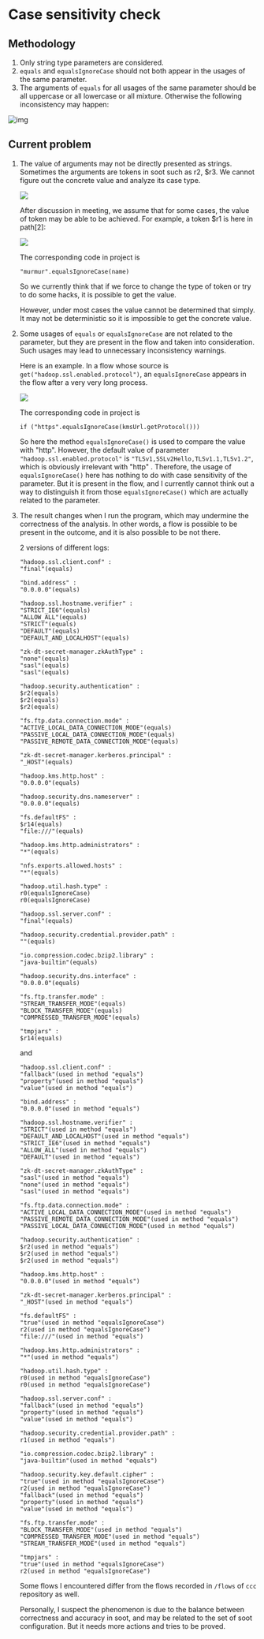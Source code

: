 # Case sensitivity check

## Methodology

1. Only string type parameters are considered.
2. `equals` and `equalsIgnoreCase` should not both appear in the usages of the same parameter.
3. The arguments of `equals` for all usages of the same parameter should be all uppercase or all lowercase or all mixture. Otherwise the following inconsistency may happen: 

![img](caseSensitivityCheckPic/1.png)

## Current problem

1. The value of arguments may not be directly presented as strings. Sometimes the arguments are tokens in soot such as r2, $r3. We cannot figure out the concrete value and analyze its case type.

   ![](caseSensitivityCheckPic/4.png)

   

   After discussion in meeting, we assume that for some cases, the value of token may be able to be achieved. For example, a token $r1 is here in path[2]:

   ![](caseSensitivityCheckPic/2.png)

   

   The corresponding code in project is

   ```
   "murmur".equalsIgnoreCase(name)
   ```

   So we currently think that if we force to change the type of token or try to do some hacks, it is possible to get the value.

   

   However, under most cases the value cannot be determined that simply. It may not be deterministic so it is impossible to get the concrete value.

   

2. Some usages of `equals` or `equalsIgnoreCase` are not related to the parameter, but they are present in the flow and taken into consideration. Such usages may lead to unnecessary inconsistency warnings. 

   Here is an example. In a flow whose source is `get("hadoop.ssl.enabled.protocol")`, an `equalsIgnoreCase`  appears in the flow after a very very long process.

   ![](caseSensitivityCheckPic/5.png)

   The corresponding code in project is 

   ```
   if ("https".equalsIgnoreCase(kmsUrl.getProtocol())) 
   ```

   So here the method `equalsIgnoreCase()` is used to compare the value with "http". However, the default value of parameter `"hadoop.ssl.enabled.protocol"` is `"TLSv1,SSLv2Hello,TLSv1.1,TLSv1.2"`, which is obviously irrelevant with "http" . Therefore, the usage of `equalsIgnoreCase()` here has nothing to do with case sensitivity of the parameter. But it is present in the flow, and I currently cannot think out a way to distinguish it from those `equalsIgnoreCase()` which are actually related to the parameter. 

   

3. The result changes when I run the program, which may undermine the correctness of the analysis. In other words, a flow is possible to be present in the outcome, and it is also possible to be not there. 

   2 versions of different logs:
   
   ```
   "hadoop.ssl.client.conf" : 
   "final"(equals)
   
   "bind.address" : 
   "0.0.0.0"(equals)
   
   "hadoop.ssl.hostname.verifier" : 
   "STRICT_IE6"(equals)
   "ALLOW_ALL"(equals)
   "STRICT"(equals)
   "DEFAULT"(equals)
   "DEFAULT_AND_LOCALHOST"(equals)
   
   "zk-dt-secret-manager.zkAuthType" : 
   "none"(equals)
   "sasl"(equals)
   "sasl"(equals)
   
   "hadoop.security.authentication" : 
   $r2(equals)
   $r2(equals)
   $r2(equals)
   
   "fs.ftp.data.connection.mode" : 
   "ACTIVE_LOCAL_DATA_CONNECTION_MODE"(equals)
   "PASSIVE_LOCAL_DATA_CONNECTION_MODE"(equals)
   "PASSIVE_REMOTE_DATA_CONNECTION_MODE"(equals)
   
   "zk-dt-secret-manager.kerberos.principal" : 
   "_HOST"(equals)
   
   "hadoop.kms.http.host" : 
   "0.0.0.0"(equals)
   
   "hadoop.security.dns.nameserver" : 
   "0.0.0.0"(equals)
   
   "fs.defaultFS" : 
   $r14(equals)
   "file:///"(equals)
   
   "hadoop.kms.http.administrators" : 
   "*"(equals)
   
   "nfs.exports.allowed.hosts" : 
   "*"(equals)
   
   "hadoop.util.hash.type" : 
   r0(equalsIgnoreCase)
   r0(equalsIgnoreCase)
   
   "hadoop.ssl.server.conf" : 
   "final"(equals)
   
   "hadoop.security.credential.provider.path" : 
   ""(equals)
   
   "io.compression.codec.bzip2.library" : 
   "java-builtin"(equals)
   
   "hadoop.security.dns.interface" : 
   "0.0.0.0"(equals)
   
   "fs.ftp.transfer.mode" : 
   "STREAM_TRANSFER_MODE"(equals)
   "BLOCK_TRANSFER_MODE"(equals)
   "COMPRESSED_TRANSFER_MODE"(equals)
   
   "tmpjars" : 
   $r14(equals)
   ```
   
   and
   
   ```
   "hadoop.ssl.client.conf" : 
   "fallback"(used in method "equals")
   "property"(used in method "equals")
   "value"(used in method "equals")
   
   "bind.address" : 
   "0.0.0.0"(used in method "equals")
   
   "hadoop.ssl.hostname.verifier" : 
   "STRICT"(used in method "equals")
   "DEFAULT_AND_LOCALHOST"(used in method "equals")
   "STRICT_IE6"(used in method "equals")
   "ALLOW_ALL"(used in method "equals")
   "DEFAULT"(used in method "equals")
   
   "zk-dt-secret-manager.zkAuthType" : 
   "sasl"(used in method "equals")
   "none"(used in method "equals")
   "sasl"(used in method "equals")
   
   "fs.ftp.data.connection.mode" : 
   "ACTIVE_LOCAL_DATA_CONNECTION_MODE"(used in method "equals")
   "PASSIVE_REMOTE_DATA_CONNECTION_MODE"(used in method "equals")
   "PASSIVE_LOCAL_DATA_CONNECTION_MODE"(used in method "equals")
   
   "hadoop.security.authentication" : 
   $r2(used in method "equals")
   $r2(used in method "equals")
   $r2(used in method "equals")
   
   "hadoop.kms.http.host" : 
   "0.0.0.0"(used in method "equals")
   
   "zk-dt-secret-manager.kerberos.principal" : 
   "_HOST"(used in method "equals")
   
   "fs.defaultFS" : 
   "true"(used in method "equalsIgnoreCase")
   r2(used in method "equalsIgnoreCase")
   "file:///"(used in method "equals")
   
   "hadoop.kms.http.administrators" : 
   "*"(used in method "equals")
   
   "hadoop.util.hash.type" : 
   r0(used in method "equalsIgnoreCase")
   r0(used in method "equalsIgnoreCase")
   
   "hadoop.ssl.server.conf" : 
   "fallback"(used in method "equals")
   "property"(used in method "equals")
   "value"(used in method "equals")
   
   "hadoop.security.credential.provider.path" : 
   r1(used in method "equals")
   
   "io.compression.codec.bzip2.library" : 
   "java-builtin"(used in method "equals")
   
   "hadoop.security.key.default.cipher" : 
   "true"(used in method "equalsIgnoreCase")
   r2(used in method "equalsIgnoreCase")
   "fallback"(used in method "equals")
   "property"(used in method "equals")
   "value"(used in method "equals")
   
   "fs.ftp.transfer.mode" : 
   "BLOCK_TRANSFER_MODE"(used in method "equals")
   "COMPRESSED_TRANSFER_MODE"(used in method "equals")
   "STREAM_TRANSFER_MODE"(used in method "equals")
   
   "tmpjars" : 
   "true"(used in method "equalsIgnoreCase")
   r2(used in method "equalsIgnoreCase")
   ```
   
   
   
   Some flows I encountered differ from the flows recorded in  `/flows` of `ccc` repository as well.
   
   Personally, I suspect the phenomenon is due to the balance between correctness and accuracy in soot, and may be related to the set of soot configuration. But it needs more actions and tries to be proved.
